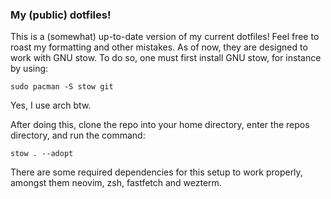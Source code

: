### My (public) dotfiles!

This is a (somewhat) up-to-date version of my current dotfiles! Feel free to roast my formatting and other mistakes. As of now, they are designed to work with GNU stow. To do so, one must first install GNU stow, for instance by using:

    sudo pacman -S stow git

Yes, I use arch btw.

After doing this, clone the repo into your home directory, enter the repos directory, and run the command:

    stow . --adopt

There are some required dependencies for this setup to work properly, amongst them neovim, zsh, fastfetch and wezterm.
